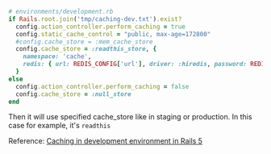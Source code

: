 ```ruby
# environments/development.rb
if Rails.root.join('tmp/caching-dev.txt').exist?
  config.action_controller.perform_caching = true
  config.static_cache_control = "public, max-age=172800"
  #config.cache_store = :mem_cache_store
  config.cache_store = :readthis_store, {
    namespace: 'cache',
    redis: { url: REDIS_CONFIG['url'], driver: :hiredis, password: REDIS_CONFIG['password']  }
  }
else
  config.action_controller.perform_caching = false
  config.cache_store = :null_store
end
```
Then it will use specified cache_store like in staging or production. In this case for example, it's `readthis` 

Reference: [Caching in development environment in Rails 5](https://blog.bigbinary.com/2016/01/25/caching-in-development-environment-in-rails5.html)